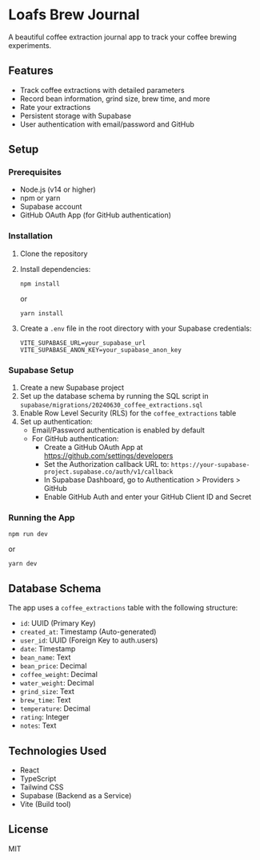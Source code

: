# Loafs Brew Journal

A beautiful coffee extraction journal app to track your coffee brewing experiments.

## Features

- Track coffee extractions with detailed parameters
- Record bean information, grind size, brew time, and more
- Rate your extractions
- Persistent storage with Supabase
- User authentication with email/password and GitHub

## Setup

### Prerequisites

- Node.js (v14 or higher)
- npm or yarn
- Supabase account
- GitHub OAuth App (for GitHub authentication)

### Installation

1. Clone the repository
2. Install dependencies:

   ```
   npm install
   ```

   or

   ```
   yarn install
   ```

3. Create a `.env` file in the root directory with your Supabase credentials:
   ```
   VITE_SUPABASE_URL=your_supabase_url
   VITE_SUPABASE_ANON_KEY=your_supabase_anon_key
   ```

### Supabase Setup

1. Create a new Supabase project
2. Set up the database schema by running the SQL script in `supabase/migrations/20240630_coffee_extractions.sql`
3. Enable Row Level Security (RLS) for the `coffee_extractions` table
4. Set up authentication:
   - Email/Password authentication is enabled by default
   - For GitHub authentication:
     - Create a GitHub OAuth App at https://github.com/settings/developers
     - Set the Authorization callback URL to: `https://your-supabase-project.supabase.co/auth/v1/callback`
     - In Supabase Dashboard, go to Authentication > Providers > GitHub
     - Enable GitHub Auth and enter your GitHub Client ID and Secret

### Running the App

```
npm run dev
```

or

```
yarn dev
```

## Database Schema

The app uses a `coffee_extractions` table with the following structure:

- `id`: UUID (Primary Key)
- `created_at`: Timestamp (Auto-generated)
- `user_id`: UUID (Foreign Key to auth.users)
- `date`: Timestamp
- `bean_name`: Text
- `bean_price`: Decimal
- `coffee_weight`: Decimal
- `water_weight`: Decimal
- `grind_size`: Text
- `brew_time`: Text
- `temperature`: Decimal
- `rating`: Integer
- `notes`: Text

## Technologies Used

- React
- TypeScript
- Tailwind CSS
- Supabase (Backend as a Service)
- Vite (Build tool)

## License

MIT
